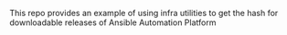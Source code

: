 This repo provides an example of using infra utilities to get the hash for downloadable releases of Ansible Automation Platform
